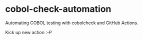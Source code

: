 # cobol-check-automation
Automating COBOL testing with cobolcheck and GitHub Actions.

Kick up new action :-P
